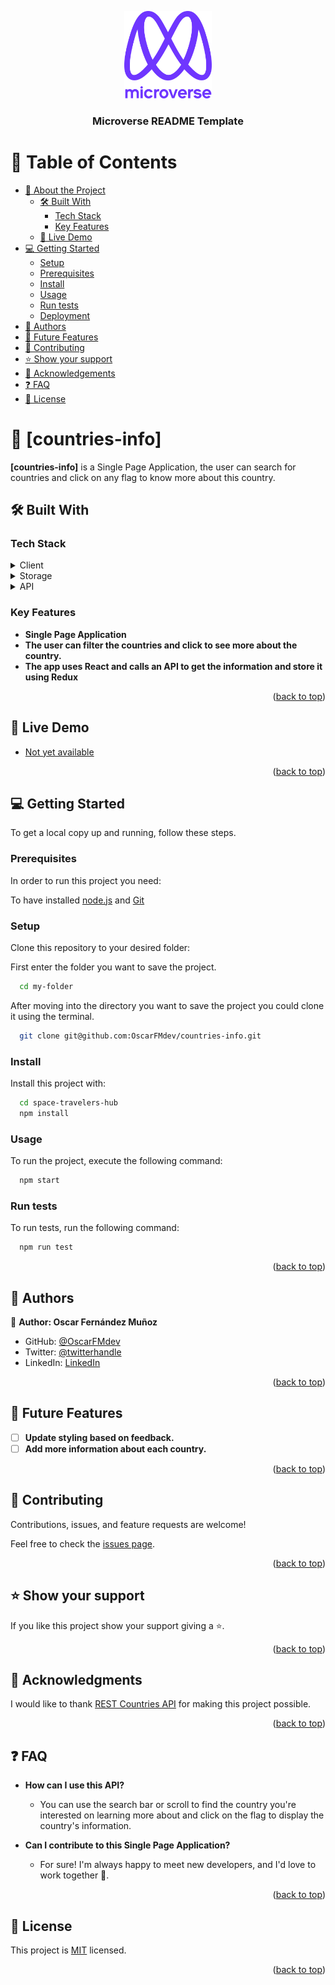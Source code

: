<a name="readme-top"></a>

<div align="center">

  <img src="murple_logo.png" alt="logo" width="140"  height="auto" />
  <br/>

  <h3><b>Microverse README Template</b></h3>

</div>

# 📗 Table of Contents

- [📖 About the Project](#about-project)
  - [🛠 Built With](#built-with)
    - [Tech Stack](#tech-stack)
    - [Key Features](#key-features)
  - [🚀 Live Demo](#live-demo)
- [💻 Getting Started](#getting-started)
  - [Setup](#setup)
  - [Prerequisites](#prerequisites)
  - [Install](#install)
  - [Usage](#usage)
  - [Run tests](#run-tests)
  - [Deployment](#triangular_flag_on_post-deployment)
- [👥 Authors](#authors)
- [🔭 Future Features](#future-features)
- [🤝 Contributing](#contributing)
- [⭐️ Show your support](#support)
- [🙏 Acknowledgements](#acknowledgements)
- [❓ FAQ](#faq)
- [📝 License](#license)

# 📖 [countries-info] <a name="about-project"></a>

**[countries-info]** is a Single Page Application, the user can search for countries and click on any flag to know more about this country.

## 🛠 Built With <a name="built-with"></a>

### Tech Stack <a name="tech-stack"></a>


<details>
  <summary>Client</summary>
  <ul>
    <li><a href="https://reactjs.org/">React.js</a></li>
  </ul>
</details>

<details>
  <summary>Storage</summary>
  <ul>
    <li><a href="https://redux.js.org/">Redux</a></li>
  </ul>
</details>

<details>
  <summary>API</summary>
  <ul>
    <li><a href="https://restcountries.com/">REST Countries</a></li>
  </ul>
</details>


### Key Features <a name="key-features"></a>

- **Single Page Application**
- **The user can filter the countries and click to see more about the country.**
- **The app uses React and calls an API to get the information and store it using Redux**

<p align="right">(<a href="#readme-top">back to top</a>)</p>

<!-- LIVE DEMO -->

## 🚀 Live Demo <a name="live-demo"></a>

- [Not yet available](#)

<p align="right">(<a href="#readme-top">back to top</a>)</p>

## 💻 Getting Started <a name="getting-started"></a>

To get a local copy up and running, follow these steps.

### Prerequisites

In order to run this project you need:

To have installed [node.js](https://nodejs.org/en/download/) and [Git](https://git-scm.com/downloads)

### Setup

Clone this repository to your desired folder:

First enter the folder you want to save the project.
```sh
  cd my-folder
```
After moving into the directory you want to save the project you could clone it using the terminal.

```sh
  git clone git@github.com:OscarFMdev/countries-info.git
```

### Install

Install this project with:

```sh
  cd space-travelers-hub
  npm install
```

### Usage

To run the project, execute the following command:

```sh
  npm start
```

### Run tests

To run tests, run the following command:

```sh
  npm run test
```


<p align="right">(<a href="#readme-top">back to top</a>)</p>

## 👥 Authors <a name="authors"></a>

👤 **Author: Oscar Fernández Muñoz**

- GitHub: [@OscarFMdev](https://github.com/OscarFMdev)
- Twitter: [@twitterhandle](https://twitter.com/oscarfmdev)
- LinkedIn: [LinkedIn](https://linkedin.com/in/oscarfmdev)

<p align="right">(<a href="#readme-top">back to top</a>)</p>

## 🔭 Future Features <a name="future-features"></a>

- [ ] **Update styling based on feedback.**
- [ ] **Add more information about each country.**

<p align="right">(<a href="#readme-top">back to top</a>)</p>

## 🤝 Contributing <a name="contributing"></a>

Contributions, issues, and feature requests are welcome!

Feel free to check the [issues page](../../issues/).

<p align="right">(<a href="#readme-top">back to top</a>)</p>

## ⭐️ Show your support <a name="support"></a>

If you like this project show your support giving a ⭐.

<p align="right">(<a href="#readme-top">back to top</a>)</p>

## 🙏 Acknowledgments <a name="acknowledgements"></a>

I would like to thank [REST Countries API](https://restcountries.com/) for making this project possible.

<p align="right">(<a href="#readme-top">back to top</a>)</p>


## ❓ FAQ <a name="faq"></a>


- **How can I use this API?**

  - You can use the search bar or scroll to find the country you're interested on learning more about and click on the flag to display the country's information.

- **Can I contribute to this Single Page Application?**

  - For sure! I'm always happy to meet new developers, and I'd love to work together 🙌.

<p align="right">(<a href="#readme-top">back to top</a>)</p>


## 📝 License <a name="license"></a>

This project is [MIT](./LICENSE) licensed.

<p align="right">(<a href="#readme-top">back to top</a>)</p>